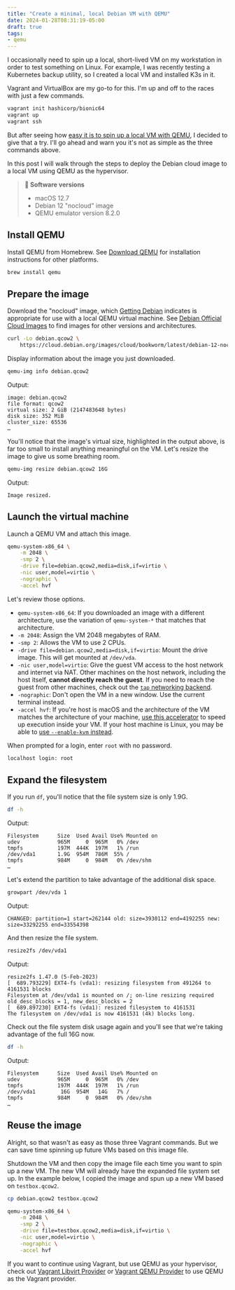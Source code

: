 ```yaml
---
title: "Create a minimal, local Debian VM with QEMU"
date: 2024-01-28T08:31:19-05:00
draft: true
tags:
- qemu
---
```


I occasionally need to spin up a local, short-lived VM on my workstation in order to test something on Linux. For example, I was recently testing a Kubernetes backup utility, so I created a local VM and installed K3s in it.

Vagrant and VirtualBox are my go-to for this. I'm up and off to the races with just a few commands.

```sh
vagrant init hashicorp/bionic64
vagrant up
vagrant ssh
```

But after seeing how [easy it is to spin up a local VM with QEMU](https://drewdevault.com/2018/09/10/Getting-started-with-qemu.html), I decided to give that a try. I'll go ahead and warn you it's not as simple as the three commands above.

In this post I will walk through the steps to deploy the Debian cloud image to a local VM using QEMU as the hypervisor.

> **📝 Software versions**
> - macOS 12.7
> - Debian 12 "nocloud" image
> - QEMU emulator version 8.2.0

## Install QEMU

Install QEMU from Homebrew. See [Download QEMU](https://www.qemu.org/download/) for installation instructions for other platforms.

```sh
brew install qemu
```

## Prepare the image

Download the "nocloud" image, which [Getting Debian](https://www.debian.org/distrib/) indicates is appropriate for use with a local QEMU virtual machine. See [Debian Official Cloud Images](https://cloud.debian.org/images/cloud/) to find images for other versions and architectures.

```sh
curl -Lo debian.qcow2 \
    https://cloud.debian.org/images/cloud/bookworm/latest/debian-12-nocloud-amd64.qcow2
```

Display information about the image you just downloaded.

```sh
qemu-img info debian.qcow2
```

Output:

```plain {hl_lines=[3]}
image: debian.qcow2
file format: qcow2
virtual size: 2 GiB (2147483648 bytes)
disk size: 352 MiB
cluster_size: 65536
…
```

You'll notice that the image's virtual size, highlighted in the output above, is far too small to install anything meaningful on the VM. Let's resize the image to give us some breathing room.

```sh
qemu-img resize debian.qcow2 16G
```

Output:

```plain
Image resized.
```

## Launch the virtual machine

Launch a QEMU VM and attach this image.

```sh
qemu-system-x86_64 \
    -m 2048 \
    -smp 2 \
    -drive file=debian.qcow2,media=disk,if=virtio \
    -nic user,model=virtio \
    -nographic \
    -accel hvf
```

Let's review those options.

- `qemu-system-x86_64`: If you downloaded an image with a different architecture, use the variation of `qemu-system-*` that matches that architecture.
- `-m 2048`: Assign the VM 2048 megabytes of RAM.
- `-smp 2`: Allows the VM to use 2 CPUs.
- `-drive file=debian.qcow2,media=disk,if=virtio`: Mount the drive image. This will get mounted at `/dev/vda`.
- `-nic user,model=virtio`: Give the guest VM access to the host network and internet via NAT. Other machines on the host network, including the host itself, **cannot directly reach the guest**. If you need to reach the guest from other machines, check out the [`tap` networking backend](https://wiki.qemu.org/Documentation/Networking#Tap).
- `-nographic`: Don't open the VM in a new window. Use the current terminal instead.
- `-accel hvf`: If you're host is macOS and the architecture of the VM matches the architecture of your machine, [use this accelerator](https://wiki.qemu.org/Hosts/Mac#Notes) to speed up execution inside your VM. If your host machine is Linux, you may be able to [use `--enable-kvm` instead](https://wiki.qemu.org/Features/KVM).

When prompted for a login, enter `root` with no password.

```sh
localhost login: root
```

## Expand the filesystem

If you run `df`, you'll notice that the file system size is only 1.9G.

```sh {hl_lines=[3]}
df -h
```

Output:

```plain {hl_lines=[4]}
Filesystem      Size  Used Avail Use% Mounted on
udev            965M     0  965M   0% /dev
tmpfs           197M  444K  197M   1% /run
/dev/vda1       1.9G  954M  786M  55% /
tmpfs           984M     0  984M   0% /dev/shm
…
```

Let's extend the partition to take advantage of the additional disk space.

```sh
growpart /dev/vda 1
```

Output:

```plain
CHANGED: partition=1 start=262144 old: size=3930112 end=4192255 new: size=33292255 end=33554398
```

And then resize the file system.

```sh
resize2fs /dev/vda1
```

Output:

```plain
resize2fs 1.47.0 (5-Feb-2023)
[  689.793229] EXT4-fs (vda1): resizing filesystem from 491264 to 4161531 blocks
Filesystem at /dev/vda1 is mounted on /; on-line resizing required
old_desc_blocks = 1, new_desc_blocks = 2
[  689.897230] EXT4-fs (vda1): resized filesystem to 4161531
The filesystem on /dev/vda1 is now 4161531 (4k) blocks long.
```

Check out the file system disk usage again and you'll see that we're taking advantage of the full 16G now.

```sh
df -h
```

Output:

```plain {hl_lines=[4]}
Filesystem      Size  Used Avail Use% Mounted on
udev            965M     0  965M   0% /dev
tmpfs           197M  444K  197M   1% /run
/dev/vda1        16G  954M   14G   7% /
tmpfs           984M     0  984M   0% /dev/shm
…
```

## Reuse the image

Alright, so that wasn't as easy as those three Vagrant commands. But we can save time spinning up future VMs based on this image file.

Shutdown the VM and then copy the image file each time you want to spin up a new VM. The new VM will already have the expanded file system set up. In the example below, I copied the image and spun up a new VM based on `testbox.qcow2`.

```sh
cp debian.qcow2 testbox.qcow2

qemu-system-x86_64 \
    -m 2048 \
    -smp 2 \
    -drive file=testbox.qcow2,media=disk,if=virtio \
    -nic user,model=virtio \
    -nographic \
    -accel hvf
```

If you want to continue using Vagrant, but use QEMU as your hypervisor, check out [Vagrant Libvirt Provider](https://github.com/vagrant-libvirt/vagrant-libvirt) or [Vagrant QEMU Provider](https://github.com/ppggff/vagrant-qemu) to use QEMU as the Vagrant provider.
